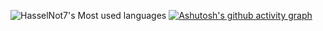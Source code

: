 ![HasselNot7's Most used languages](https://github-readme-stats.vercel.app/api/top-langs/?username=HasselNot7&layout=compact&hide_border=true&langs_count=10)
[![Ashutosh's github activity graph](https://github-readme-activity-graph.vercel.app/graph?username=HasselNot7&theme=github-compact)](https://github.com/ashutosh00710/github-readme-activity-graph)
